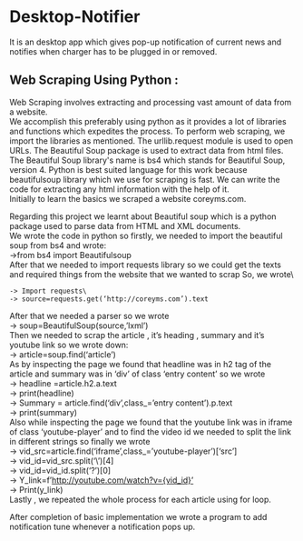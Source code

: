 # Desktop-Notifier
It is an desktop app which gives pop-up notification of current news and notifies when charger has to be plugged in or removed.

## Web Scraping Using Python :
Web Scraping involves extracting and processing vast amount of data from a website.\
We accomplish this preferably using python as it provides a lot of libraries and functions which expedites the process.
To perform web scraping, we import the libraries as mentioned. The urllib.request module is used to open URLs. The Beautiful Soup package is used to extract data from html files. The Beautiful Soup library's name is bs4 which stands for Beautiful Soup, version 4.
Python is best suited language for this work because beautifulsoup library which we use for scraping is fast. We can write the code for extracting any html information with the help of it.\
Initially to learn the basics we scraped a website coreyms.com.

Regarding this project we learnt about Beautiful soup which is a python package used to parse data from HTML and XML documents.\
We wrote the code in python so firstly, we needed to import the beautiful soup from bs4 and wrote:\
->from bs4 import Beautifulsoup\
After that we needed to import requests library so we could get the texts and required things from the website that we wanted to scrap
So, we wrote\
```
-> Import requests\
-> source=requests.get(‘http://coreyms.com’).text
```
After that we needed a parser so we wrote \
-> soup=BeautifulSoup(source,’lxml’)\
Then we needed to scrap the article , it’s heading , summary and it’s youtube link so we wrote down:\
-> article=soup.find(‘article’)\
As by inspecting the page we found that headline was in h2 tag of the article and summary was in ‘div’ of class ‘entry content’ so we wrote\
-> headline =article.h2.a.text\
-> print(headline)\
-> Summary = article.find(‘div’,class_=’entry content’).p.text\
-> print(summary)\
Also while inspecting the page we found that the youtube link was in iframe of class ‘youtube-player’ and to find the video id we needed to split the link in different strings so finally we wrote\
-> vid_src=article.find(‘iframe’,class_=’youtube-player’)[‘src’]\
-> vid_id=vid_src.split(‘\’)[4]\
-> vid_id=vid_id.split(‘?’)[0]\
-> Y_link=f’http://youtube.com/watch?v={vid_id}’ \
-> Print(y_link)\
Lastly , we repeated the whole process for each article using for loop.

After completion of basic implementation we wrote a program to add notification tune whenever a notification pops up.

